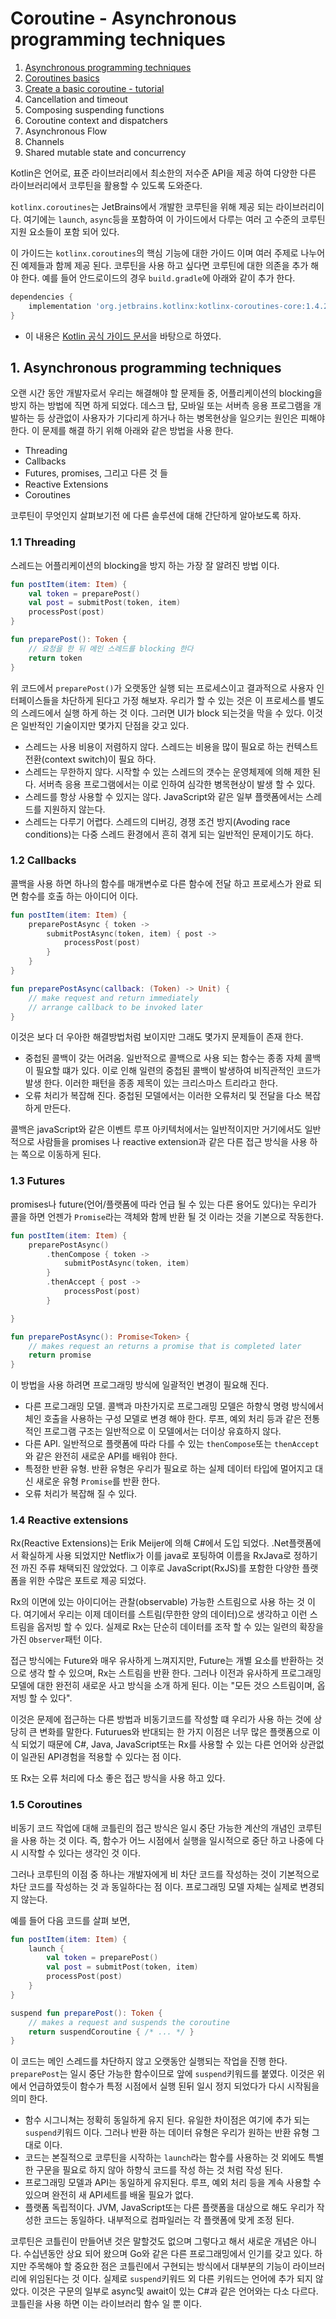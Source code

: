 # Coroutine - Asynchronous programming techniques

1. [Asynchronous programming techniques](https://github.com/ksu3101/TIL/blob/master/kotlin/210217_coroutine_1.md)
2. [Coroutines basics](https://github.com/ksu3101/TIL/blob/master/kotlin/210218_coroutine_2.md)
3. [Create a basic coroutine - tutorial](https://github.com/ksu3101/TIL/blob/master/kotlin/210219_coroutine_3.md)
4. Cancellation and timeout
5. Composing suspending functions
6. Coroutine context and dispatchers
7. Asynchronous Flow
8. Channels
9. Shared mutable state and concurrency

Kotlin은 언어로, 표준 라이브러리에서 최소한의 저수준 API을 제공 하여 다양한 다른 라이브러리에서 코루틴을 활용할 수 있도록 도와준다. 

`kotlinx.coroutines`는 JetBrains에서 개발한 코루틴을 위해 제공 되는 라이브러리이다. 여기에는 `launch`, `async`등을 포함하여 이 가이드에서 다루는 여러 고 수준의 코루틴 지원 요소들이 포함 되어 있다. 

이 가이드는 `kotlinx.coroutines`의 핵심 기능에 대한 가이드 이며 여러 주제로 나누어진 예제들과 함께 제공 된다. 코루틴을 사용 하고 싶다면 코루틴에 대한 의존을 추가 해야 한다. 예를 들어 안드로이드의 경우 `build.gradle`에 아래와 같이 추가 한다. 

```gradle
dependencies {
    implementation 'org.jetbrains.kotlinx:kotlinx-coroutines-core:1.4.2'
}
```

- 이 내용은 [Kotlin 공식 가이드 문서](https://kotlinlang.org/docs/home.html)을 바탕으로 하였다. 

## 1. Asynchronous programming techniques

오랜 시간 동안 개발자로서 우리는 해결해야 할 문제들 중, 어플리케이션의 blocking을 방지 하는 방법에 직면 하게 되었다. 데스크 탑, 모바일 또는 서버측 응용 프로그램을 개발하는 등 상관없이 사용자가 기다리게 하거나 하는 병목현상을 일으키는 원인은 피해야 한다. 이 문제를 해결 하기 위해 아래와 같은 방법을 사용 한다. 

- Threading
- Callbacks
- Futures, promises, 그리고 다른 것 들
- Reactive Extensions
- Coroutines 

코루틴이 무엇인지 살펴보기전 에 다른 솔루션에 대해 간단하게 알아보도록 하자. 

### 1.1 Threading

스레드는 어플리케이션의 blocking을 방지 하는 가장 잘 알려진 방법 이다. 

```kotlin
fun postItem(item: Item) {
    val token = preparePost()
    val post = submitPost(token, item)
    processPost(post)
}

fun preparePost(): Token {
    // 요청을 한 뒤 메인 스레드를 blocking 한다 
    return token
}
```

위 코드에서 `preparePost()`가 오랫동안 실행 되는 프로세스이고 결과적으로 사용자 인터페이스들을 차단하게 된다고 가정 해보자. 우리가 할 수 있는 것은 이 프로세스를 별도의 스레드에서 실행 하게 하는 것 이다. 그러면 UI가 block 되는것을 막을 수 있다. 이것은 일반적인 기술이지만 몇가지 단점을 갖고 있다. 

- 스레드는 사용 비용이 저렴하지 않다. 스레드는 비용을 많이 필요로 하는 컨텍스트 전환(context switch)이 필요 하다.
- 스레드는 무한하지 않다. 시작할 수 있는 스레드의 갯수는 운영체제에 의해 제한 된다. 서버측 응용 프로그램에서는 이로 인하여 심각한 병목현상이 발생 할 수 있다. 
- 스레드를 항상 사용할 수 있지는 않다. JavaScript와 같은 일부 플랫폼에서는 스레드를 지원하지 않는다. 
- 스레드는 다루기 어렵다. 스레드의 디버깅, 경쟁 조건 방지(Avoding race conditions)는 다중 스레드 환경에서 흔히 겪게 되는 일반적인 문제이기도 하다. 

### 1.2 Callbacks

콜백을 사용 하면 하나의 함수를 매개변수로 다른 함수에 전달 하고 프로세스가 완료 되면 함수를 호출 하는 아이디어 이다. 

```kotlin
fun postItem(item: Item) {
    preparePostAsync { token ->
        submitPostAsync(token, item) { post ->
            processPost(post)
        }
    }
}

fun preparePostAsync(callback: (Token) -> Unit) {
    // make request and return immediately
    // arrange callback to be invoked later
}
```

이것은 보다 더 우아한 해결방법처럼 보이지만 그래도 몇가지 문제들이 존재 한다. 

- 중첩된 콜백이 갖는 어려움. 일반적으로 콜백으로 사용 되는 함수는 종종 자체 콜백이 필요할 떄가 있다. 이로 인해 일련의 중첩된 콜백이 발생하여 비직관적인 코드가 발생 한다. 이러한 패턴을 종종 제목이 있는 크리스마스 트리라고 한다. 
- 오류 처리가 복잡해 진다. 중첩된 모델에서는 이러한 오류처리 및 전달을 다소 복잡하게 만든다. 

콜백은 javaScript와 같은 이벤트 루프 아키텍처에서는 일반적이지만 거기에서도 일반적으로 사람들을 promises 나 reactive extension과 같은 다른 접근 방식을 사용 하는 쪽으로 이동하게 된다. 

### 1.3 Futures

promises나 future(언어/플랫폼에 따라 언급 될 수 있는 다른 용어도 있다)는 우리가 콜을 하면 언젠가 `Promise`라는 객체와 함께 반환 될 것 이라는 것을 기본으로 작동한다. 

```kotlin
fun postItem(item: Item) {
    preparePostAsync()
        .thenCompose { token ->
            submitPostAsync(token, item)
        }
        .thenAccept { post ->
            processPost(post)
        }

}

fun preparePostAsync(): Promise<Token> {
    // makes request an returns a promise that is completed later
    return promise
}
```

이 방법을 사용 하려면 프로그래밍 방식에 일괄적인 변경이 필요해 진다. 

- 다른 프로그래밍 모델. 콜백과 마찬가지로 프로그래밍 모델은 하향식 명령 방식에서 체인 호출을 사용하는 구성 모델로 변경 해야 한다. 루프, 예외 처리 등과 같은 전통적인 프로그램 구조는 일반적으로 이 모델에서는 더이상 유효하지 않다. 
- 다른 API. 일반적으로 플랫폼에 따라 다를 수 있는 `thenCompose`또는 `thenAccept`와 같은 완전히 새로운 API를 배워야 한다. 
- 특정한 반환 유형. 반환 유형은 우리가 필요로 하는 실제 데이터 타입에 멀어지고 대신 새로운 유형 `Promise`를 반환 한다. 
- 오류 처리가 복잡해 질 수 있다. 

### 1.4 Reactive extensions 

Rx(Reactive Extensions)는 Erik Meijer에 의해 C#에서 도입 되었다. .Net플랫폼에서 확실하게 사용 되었지만 Netflix가 이를 java로 포팅하여 이름을 RxJava로 정하기 전 까진 주류 채택되진 않았었다. 그 이후로 JavaScript(RxJS)를 포함한 다양한 플랫폼을 위한 수많은 포트로 제공 되었다. 

Rx의 이면에 있는 아이디어는 관찰(observable) 가능한 스트림으로 사용 하는 것 이다. 여기에서 우리는 이제 데이터를 스트림(무한한 양의 데이터)으로 생각하고 이런 스트림을 옵저빙 할 수 있다. 실제로 Rx는 단순히 데이터를 조작 할 수 있는 일련의 확장을 가진 `Observer`패턴 이다. 

접근 방식에는 Future와 매우 유사하게 느껴지지만, Future는 개별 요소를 반환하는 것 으로 생각 할 수 있으며, Rx는 스트림을 반환 한다. 그러나 이전과 유사하게 프로그래밍 모델에 대한 완전히 새로운 사고 방식을 소개 하게 된다. 이는 "모든 것으 스트림이며, 옵저빙 할 수 있다". 

이것은 문제에 접근하는 다른 방법과 비동기코드를 작성할 떄 우리가 사용 하는 것에 상당히 큰 변화를 말한다. Futurues와 반대되는 한 가지 이점은 너무 많은 플랫폼으로 이식 되었기 때문에 C#, Java, JavaScript또는 Rx를 사용할 수 있는 다른 언어와 상관없이 일관된 API경험을 적용할 수 있다는 점 이다. 

또 Rx는 오류 처리에 다소 좋은 접근 방식을 사용 하고 있다. 

### 1.5 Coroutines 

비동기 코드 작업에 대해 코틀린의 접근 방식은 일시 중단 가능한 계산의 개념인 코루틴을 사용 하는 것 이다. 즉, 함수가 어느 시점에서 실행을 일시적으로 중단 하고 나중에 다시 시작할 수 있다는 생각인 것 이다. 

그러나 코루틴의 이점 중 하나는 개발자에게 비 차단 코드를 작성하는 것이 기본적으로 차단 코드를 작성하는 것 과 동일하다는 점 이다. 프로그래밍 모델 자체는 실제로 변경되지 않는다. 

예를 들어 다음 코드를 살펴 보면,

```kotlin
fun postItem(item: Item) {
    launch {
        val token = preparePost()
        val post = submitPost(token, item)
        processPost(post)
    }
}

suspend fun preparePost(): Token {
    // makes a request and suspends the coroutine
    return suspendCoroutine { /* ... */ }
}
```

이 코드는 메인 스레드를 차단하지 않고 오랫동안 실행되는 작업을 진행 한다. `preparePost`는 일시 중단 가능한 함수이므로 앞에 `suspend`키워드를 붙였다. 이것은 위에서 언급하였듯이 함수가 특정 시점에서 실행 된뒤 일시 정지 되었다가 다시 시작됨을 의미 한다. 

- 함수 시그니쳐는 정확히 동일하게 유지 된다. 유일한 차이점은 여기에 추가 되는 `suspend`키워드 이다. 그러나 반환 하는 데이터 유형은 우리가 원하는 반환 유형 그대로 이다. 
- 코드는 본질적으로 코루틴을 시작하는 `launch`라는 함수를 사용하는 것 외에도 특별한 구문을 필요로 하지 않아 하향식 코드를 작성 하는 것 처럼 작성 된다. 
- 프로그래밍 모델과 API는 동일하게 유지된다. 루프, 예외 처리 등을 계속 사용할 수 있으며 완전히 새 API세트를 배울 필요가 없다. 
- 플랫폼 독립적이다. JVM, JavaScript또는 다른 플랫폼을 대상으로 해도 우리가 작성한 코드는 동일하다. 내부적으로 컴파일러는 각 플랫폼에 맞게 조정 된다. 

코루틴은 코틀린이 만들어낸 것은 말할것도 없으며 그렇다고 해서 새로운 개념은 아니다. 수십년동안 상요 되어 왔으며 Go와 같은 다른 프로그래밍에서 인기를 갖고 있다. 하지만 주목해야 할 중요한 점은 코틀린에서 구현되는 방식에서 대부분의 기능이 라이브러리에 위임된다는 것 이다. 실제로 `suspend`키워드 외 다른 키워드는 언어에 추가 되지 않았다. 이것은 구문의 일부로 async및 await이 있는 C#과 같은 언어와는 다소 다르다. 코틀린을 사용 하면 이는 라이브러리 함수 일 뿐 이다. 